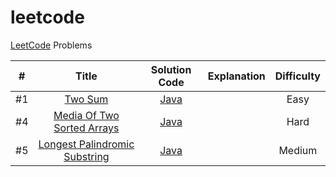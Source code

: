 # leetcode
[LeetCode](https://leetcode.com/problemset/all/) Problems 

| # | Title | Solution Code | Explanation | Difficulty |
|:---:|:---:|:---:|:---:|:---:|
| #1|[Two Sum](https://leetcode.com/problems/two-sum/)|[Java](https://github.com/hoachen/leetcode/blob/master/1、Two%20Sum/Solution.java)| |Easy|
| #4|[Media Of Two Sorted Arrays](https://leetcode.com/problems/median-of-two-sorted-arrays/)|[Java](https://github.com/hoachen/leetcode/blob/master/4%E3%80%81Median%20Of%20Two%20Sorted%20Arrays/Solution.java)| |Hard|
| #5|[Longest Palindromic Substring](https://leetcode.com/problems/longest-palindromic-substring/)|[Java](https://github.com/hoachen/leetcode/blob/master/5、%20Longest%20Palindromic%20Substring/Solution.java)| |Medium|
